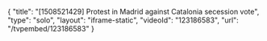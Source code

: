 {
    "title": "[1508521429] Protest in Madrid against Catalonia secession vote",
    "type": "solo",
    "layout": "iframe-static",
    "videoId": "123186583",
    "url": "\/tvpembed\/123186583"
}